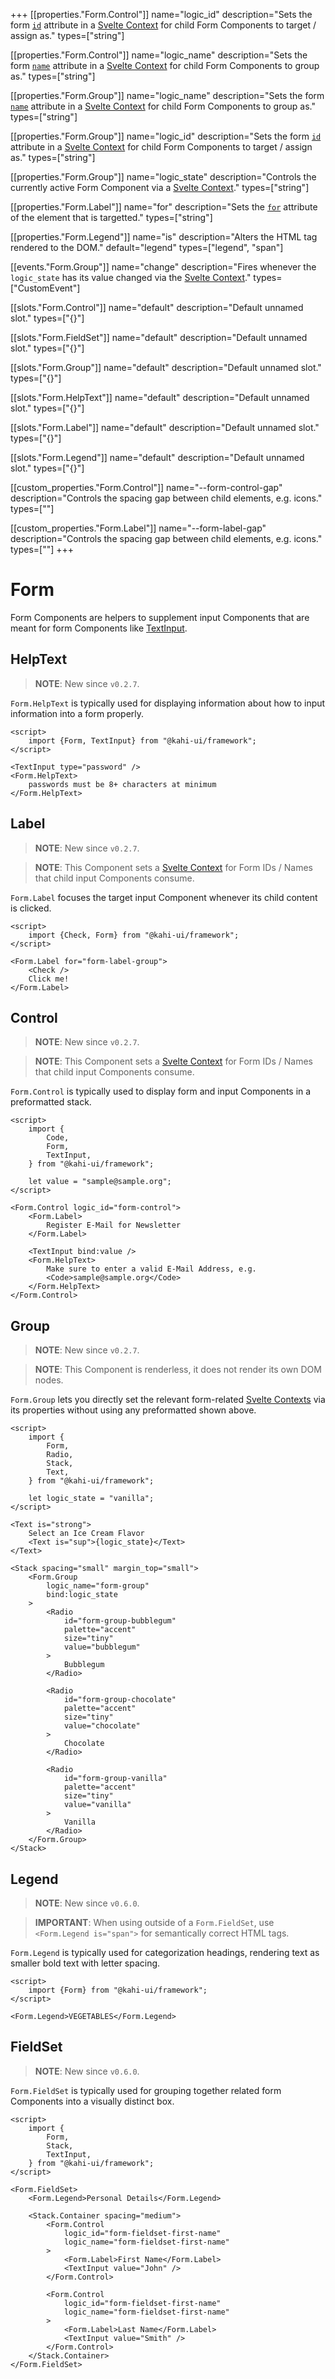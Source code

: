 +++
[[properties."Form.Control"]]
name="logic_id"
description="Sets the form [`id`](https://developer.mozilla.org/en-US/docs/Web/HTML/Element/input#attr-id) attribute in a [Svelte Context](https://svelte.dev/docs#setContext) for child Form Components to target / assign as."
types=["string"]

[[properties."Form.Control"]]
name="logic_name"
description="Sets the form [`name`](https://developer.mozilla.org/en-US/docs/Web/HTML/Element/input#attr-name) attribute in a [Svelte Context](https://svelte.dev/docs#setContext) for child Form Components to group as."
types=["string"]

[[properties."Form.Group"]]
name="logic_name"
description="Sets the form [`name`](https://developer.mozilla.org/en-US/docs/Web/HTML/Element/input#attr-name) attribute in a [Svelte Context](https://svelte.dev/docs#setContext) for child Form Components to group as."
types=["string"]

[[properties."Form.Group"]]
name="logic_id"
description="Sets the form [`id`](https://developer.mozilla.org/en-US/docs/Web/HTML/Element/input#attr-id) attribute in a [Svelte Context](https://svelte.dev/docs#setContext) for child Form Components to target / assign as."
types=["string"]

[[properties."Form.Group"]]
name="logic_state"
description="Controls the currently active Form Component via a [Svelte Context](https://svelte.dev/docs#setContext)."
types=["string"]

[[properties."Form.Label"]]
name="for"
description="Sets the [`for`](https://developer.mozilla.org/en-US/docs/Web/HTML/Element/label#attr-for) attribute of the element that is targetted."
types=["string"]

[[properties."Form.Legend"]]
name="is"
description="Alters the HTML tag rendered to the DOM."
default="legend"
types=["legend", "span"]

[[events."Form.Group"]]
name="change"
description="Fires whenever the `logic_state` has its value changed via the [Svelte Context](https://svelte.dev/docs#setContext)."
types=["CustomEvent<void>"]

[[slots."Form.Control"]]
name="default"
description="Default unnamed slot."
types=["{}"]

[[slots."Form.FieldSet"]]
name="default"
description="Default unnamed slot."
types=["{}"]

[[slots."Form.Group"]]
name="default"
description="Default unnamed slot."
types=["{}"]

[[slots."Form.HelpText"]]
name="default"
description="Default unnamed slot."
types=["{}"]

[[slots."Form.Label"]]
name="default"
description="Default unnamed slot."
types=["{}"]

[[slots."Form.Legend"]]
name="default"
description="Default unnamed slot."
types=["{}"]

[[custom_properties."Form.Control"]]
name="--form-control-gap"
description="Controls the spacing gap between child elements, e.g. icons."
types=["<length>"]

[[custom_properties."Form.Label"]]
name="--form-label-gap"
description="Controls the spacing gap between child elements, e.g. icons."
types=["<length>"]
+++

# Form

Form Components are helpers to supplement input Components that are meant for form Components like [TextInput](./textinput.md).

## HelpText

> **NOTE**: New since `v0.2.7`.

`Form.HelpText` is typically used for displaying information about how to input information into a form properly.

```svelte {title="Form HelpText" mode="repl"}
<script>
    import {Form, TextInput} from "@kahi-ui/framework";
</script>

<TextInput type="password" />
<Form.HelpText>
    passwords must be 8+ characters at minimum
</Form.HelpText>
```

## Label

> **NOTE**: New since `v0.2.7`.

> **NOTE**: This Component sets a [Svelte Context](https://svelte.dev/docs#setContext) for Form IDs / Names that child input Components consume.

`Form.Label` focuses the target input Component whenever its child content is clicked.

```svelte {title="Form Label" mode="repl"}
<script>
    import {Check, Form} from "@kahi-ui/framework";
</script>

<Form.Label for="form-label-group">
    <Check />
    Click me!
</Form.Label>
```

## Control

> **NOTE**: New since `v0.2.7`.

> **NOTE**: This Component sets a [Svelte Context](https://svelte.dev/docs#setContext) for Form IDs / Names that child input Components consume.

`Form.Control` is typically used to display form and input Components in a preformatted stack.

```svelte {title="Form Control" mode="repl"}
<script>
    import {
        Code,
        Form,
        TextInput,
    } from "@kahi-ui/framework";

    let value = "sample@sample.org";
</script>

<Form.Control logic_id="form-control">
    <Form.Label>
        Register E-Mail for Newsletter
    </Form.Label>

    <TextInput bind:value />
    <Form.HelpText>
        Make sure to enter a valid E-Mail Address, e.g.
        <Code>sample@sample.org</Code>
    </Form.HelpText>
</Form.Control>
```

## Group

> **NOTE**: New since `v0.2.7`.

> **NOTE**: This Component is renderless, it does not render its own DOM nodes.

`Form.Group` lets you directly set the relevant form-related [Svelte Contexts](https://svelte.dev/docs#setContext) via its properties without using any preformatted shown above.

```svelte {title="Form Group" mode="repl"}
<script>
    import {
        Form,
        Radio,
        Stack,
        Text,
    } from "@kahi-ui/framework";

    let logic_state = "vanilla";
</script>

<Text is="strong">
    Select an Ice Cream Flavor
    <Text is="sup">{logic_state}</Text>
</Text>

<Stack spacing="small" margin_top="small">
    <Form.Group
        logic_name="form-group"
        bind:logic_state
    >
        <Radio
            id="form-group-bubblegum"
            palette="accent"
            size="tiny"
            value="bubblegum"
        >
            Bubblegum
        </Radio>

        <Radio
            id="form-group-chocolate"
            palette="accent"
            size="tiny"
            value="chocolate"
        >
            Chocolate
        </Radio>

        <Radio
            id="form-group-vanilla"
            palette="accent"
            size="tiny"
            value="vanilla"
        >
            Vanilla
        </Radio>
    </Form.Group>
</Stack>
```

## Legend

> **NOTE**: New since `v0.6.0`.

> **IMPORTANT**: When using outside of a `Form.FieldSet`, use `<Form.Legend is="span">` for semantically correct HTML tags.

`Form.Legend` is typically used for categorization headings, rendering text as smaller bold text with letter spacing.

```svelte {title="Form Legend" mode="repl"}
<script>
    import {Form} from "@kahi-ui/framework";
</script>

<Form.Legend>VEGETABLES</Form.Legend>
```

## FieldSet

> **NOTE**: New since `v0.6.0`.

`Form.FieldSet` is typically used for grouping together related form Components into a visually distinct box.

```svelte {title="Form Legend" mode="repl"}
<script>
    import {
        Form,
        Stack,
        TextInput,
    } from "@kahi-ui/framework";
</script>

<Form.FieldSet>
    <Form.Legend>Personal Details</Form.Legend>

    <Stack.Container spacing="medium">
        <Form.Control
            logic_id="form-fieldset-first-name"
            logic_name="form-fieldset-first-name"
        >
            <Form.Label>First Name</Form.Label>
            <TextInput value="John" />
        </Form.Control>

        <Form.Control
            logic_id="form-fieldset-first-name"
            logic_name="form-fieldset-first-name"
        >
            <Form.Label>Last Name</Form.Label>
            <TextInput value="Smith" />
        </Form.Control>
    </Stack.Container>
</Form.FieldSet>
```
